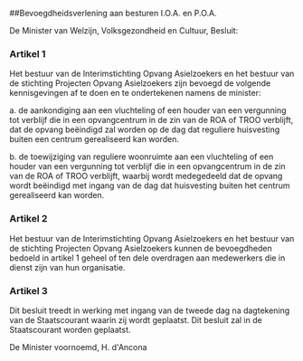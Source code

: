 <meta http-equiv='Content-Type' content='text/html; charset=utf-8' />

##Bevoegdheidsverlening aan besturen I.O.A. en P.O.A.

De Minister van Welzijn, Volksgezondheid en Cultuur,   Besluit:    

### Artikel  1  

Het bestuur van de Interimstichting Opvang Asielzoekers en het bestuur van de stichting Projecten Opvang Asielzoekers zijn bevoegd de volgende kennisgevingen af te doen en te ondertekenen namens de minister: 

a. de aankondiging aan een vluchteling of een houder van een vergunning tot verblijf die in een opvangcentrum in de zin van de ROA of TROO verblijft, dat de opvang beëindigd zal worden op de dag dat reguliere huisvesting buiten een centrum gerealiseerd kan worden.  

b. de toewijziging van reguliere woonruimte aan een vluchteling of een houder van een vergunning tot verblijf die in een opvangcentrum in de zin van de ROA of TROO verblijft, waarbij wordt medegedeeld dat de opvang wordt beëindigd met ingang van de dag dat huisvesting buiten het centrum gerealiseerd kan worden.    

### Artikel  2  

Het bestuur van de Interimstichting Opvang Asielzoekers en het bestuur van de stichting Projecten Opvang Asielzoekers kunnen de bevoegdheden bedoeld in artikel 1 geheel of ten dele overdragen aan medewerkers die in dienst zijn van hun organisatie.  

### Artikel  3  

Dit besluit treedt in werking met ingang van de tweede dag na dagtekening van de Staatscourant waarin zij wordt geplaatst. Dit besluit zal in de Staatscourant worden geplaatst.  

De 
Minister voornoemd, 
H. d'Ancona    
